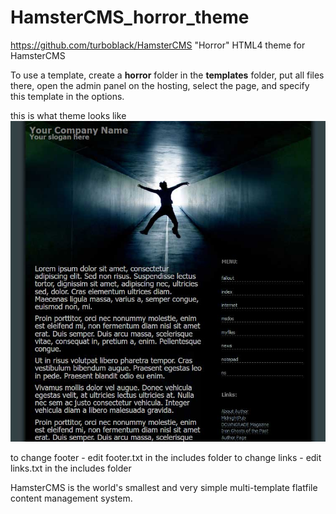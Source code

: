 # HamsterCMS_horror_theme

https://github.com/turboblack/HamsterCMS "Horror" HTML4 theme for HamsterCMS

To use a template, create a **horror** folder in the **templates** folder, put all files there, open the admin panel on the hosting, select the page, and specify this template in the options.

this is what theme looks like
![this is what theme looks like](https://github.com/turboblack/HamsterCMS_horror_theme/blob/main/screen.jpg)

to change footer - edit footer.txt in the includes folder
to change links - edit links.txt in the includes folder


HamsterCMS is the world's smallest and very simple multi-template flatfile content management system.
